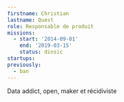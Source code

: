 ```yaml
---
firstname: Christian
lastname: Quest
role: Responsable de produit
missions:
  - start: '2014-09-01'
    end: '2019-03-15'
    status: dinsic
startups:
previously:
  - ban
---
```


Data addict, open, maker et récidiviste

